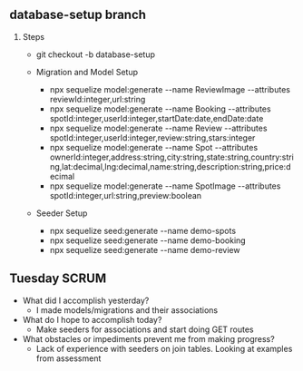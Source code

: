 ## database-setup branch
1. Steps
    - git checkout -b database-setup

    - Migration and Model Setup

        - npx sequelize model:generate --name ReviewImage --attributes reviewId:integer,url:string
        - npx sequelize model:generate --name Booking --attributes spotId:integer,userId:integer,startDate:date,endDate:date
        - npx sequelize model:generate --name Review --attributes spotId:integer,userId:integer,review:string,stars:integer
        - npx sequelize model:generate --name Spot --attributes ownerId:integer,address:string,city:string,state:string,country:string,lat:decimal,lng:decimal,name:string,description:string,price:decimal
        - npx sequelize model:generate --name SpotImage --attributes spotId:integer,url:string,preview:boolean

    - Seeder Setup

        - npx sequelize seed:generate --name demo-spots
        - npx sequelize seed:generate --name demo-booking
        - npx sequelize seed:generate --name demo-review


## Tuesday SCRUM
  - What did I accomplish yesterday?
    - I made models/migrations and their associations
  - What do I hope to accomplish today?
    - Make seeders for associations and start doing GET routes
  - What obstacles or impediments prevent me from making progress?
    - Lack of experience with seeders on join tables. Looking at examples from assessment
